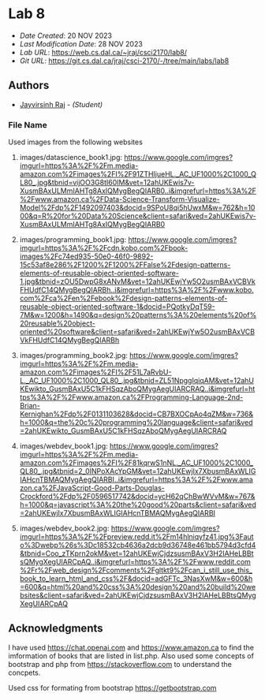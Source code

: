 <!--- The following README.md sample file was adapted from https://gist.github.com/PurpleBooth/109311bb0361f32d87a2#file-readme-template-md by Gabriella Mosquera for academic use ---> 
<!--- You may delete any comments in this sample README.md file. If needing to use as a .txt file then simply delete all comments, edit as needed, and save as a README.txt file --->

# Lab 8

* *Date Created*: 20 NOV 2023
* *Last Modification Date*: 28 NOV 2023
* *Lab URL*: https://web.cs.dal.ca/~jraj/csci2170/lab8/
* *Git URL*: https://git.cs.dal.ca/jraj/csci-2170/-/tree/main/labs/lab8

## Authors
* [Jayvirsinh Raj](jayvir@dal.ca) - *(Student)*

### File Name
 Used images from the following websites  
1. images/datascience_book1.jpg: https://www.google.com/imgres?imgurl=https%3A%2F%2Fm.media-amazon.com%2Fimages%2FI%2F91ZTHIjueHL._AC_UF1000%2C1000_QL80_.jpg&tbnid=vijOO3G8tI60IM&vet=12ahUKEwis7v-XusmBAxULMmIAHTg8AxIQMygBegQIARB0..i&imgrefurl=https%3A%2F%2Fwww.amazon.ca%2FData-Science-Transform-Visualize-Model%2Fdp%2F1492097403&docid=9SPoU8qi5hUwxM&w=762&h=1000&q=R%20for%20Data%20Science&client=safari&ved=2ahUKEwis7v-XusmBAxULMmIAHTg8AxIQMygBegQIARB0

2. images/programming_book1.jpg: https://www.google.com/imgres?imgurl=https%3A%2F%2Fcdn.kobo.com%2Fbook-images%2Fc74ed935-50e0-46f0-9892-15c53af8e286%2F1200%2F1200%2FFalse%2Fdesign-patterns-elements-of-reusable-object-oriented-software-1.jpg&tbnid=zOU5DwpG8xANvM&vet=12ahUKEwjYw5O2usmBAxVCBVkFHUdfC14QMygBegQIARBh..i&imgrefurl=https%3A%2F%2Fwww.kobo.com%2Fca%2Fen%2Febook%2Fdesign-patterns-elements-of-reusable-object-oriented-software-1&docid=PQotkyDqT59-7M&w=1200&h=1490&q=design%20patterns%3A%20elements%20of%20reusable%20object-oriented%20software&client=safari&ved=2ahUKEwjYw5O2usmBAxVCBVkFHUdfC14QMygBegQIARBh

3. images/programming_book2.jpg: https://www.google.com/imgres?imgurl=https%3A%2F%2Fm.media-amazon.com%2Fimages%2FI%2F51L7aRvbU-L._AC_UF1000%2C1000_QL80_.jpg&tbnid=ZL51NpggIqiqAM&vet=12ahUKEwikto_GusmBAxU5C1kFHSqzAboQMygAegUIARCRAQ..i&imgrefurl=https%3A%2F%2Fwww.amazon.ca%2FProgramming-Language-2nd-Brian-Kernighan%2Fdp%2F0131103628&docid=CB7BXOCpAo4qZM&w=736&h=1000&q=the%20c%20programming%20language&client=safari&ved=2ahUKEwikto_GusmBAxU5C1kFHSqzAboQMygAegUIARCRAQ

4. images/webdev_book1.jpg: https://www.google.com/imgres?imgurl=https%3A%2F%2Fm.media-amazon.com%2Fimages%2FI%2F81kqrwS1nNL._AC_UF1000%2C1000_QL80_.jpg&tbnid=2_0INPoXAcYpGM&vet=12ahUKEwjIx7XbusmBAxWLIGIAHcnTBMAQMygAegQIARBI..i&imgrefurl=https%3A%2F%2Fwww.amazon.ca%2FJavaScript-Good-Parts-Douglas-Crockford%2Fdp%2F0596517742&docid=ycH62qChBwWVvM&w=767&h=1000&q=javascript%3A%20the%20good%20parts&client=safari&ved=2ahUKEwjIx7XbusmBAxWLIGIAHcnTBMAQMygAegQIARBI

5. images/webdev_book2.jpg: https://www.google.com/imgres?imgurl=https%3A%2F%2Fpreview.redd.it%2Fm14hlniqyfz41.jpg%3Fauto%3Dwebp%26s%3Dc18532cb4636a2dcb9d36748e461bb5794d3cfd4&tbnid=Coo_zTKprn2okM&vet=12ahUKEwjCjdzsusmBAxV3H2IAHeLBBtsQMygXegUIARCpAQ..i&imgrefurl=https%3A%2F%2Fwww.reddit.com%2Fr%2Fweb_design%2Fcomments%2Fgltkt9%2Fcan_i_still_use_this_book_to_learn_html_and_css%2F&docid=adGFTc_3NasXwM&w=600&h=600&q=html%20and%20css%3A%20design%20and%20build%20websites&client=safari&ved=2ahUKEwjCjdzsusmBAxV3H2IAHeLBBtsQMygXegUIARCpAQ


## Acknowledgments

I have used https://chat.openai.com and https://www.amazon.ca to find the imformation of books that are listed in list.php. 
Also used some concepts of bootstrap and php from https://stackoverflow.com to understand the concpets.

Used css for formating from bootstrap https://getbootstrap.com  
